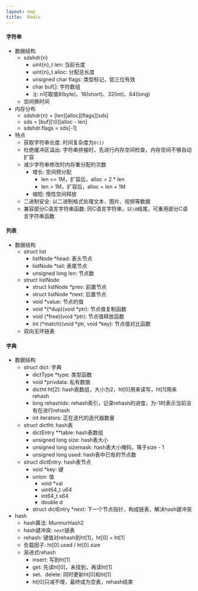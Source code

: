 ```yaml
---
layout: map
title:  Redis
---
```


#### 字符串

* 数据结构
    * sdshdr{n}
        * uint{n}_t len: 当前长度
        * uint{n}_t alloc: 分配总长度
        * unsigned char flags: 类型标记，低三位有效
        * char buf[]: 字符数组
        * `注`: n可取值8(byte)、16(short)、32(int)、64(long)
    * 空间换时间
* 内存分布
    * sdshdr{n} = [len][alloc][flags][sds]
    * sds = [buf][\0][alloc - len]
    * sdshdr.flags = sds[-1]
* 特点
    * 获取字符串长度: 时间复杂度为`O(1)`
    * 杜绝缓冲区溢出: 字符串拼接时，先进行内存空间检查，内存空间不够自动扩容
    * 减少字符串修改时内存重分配的次数
        * 增长: 空间预分配
            * len <= 1M，扩容后，alloc = 2 * len
            * len > 1M，扩容后，alloc = len + 1M
        * 缩短: 惰性空间释放
    * 二进制安全: 以二进制格式处理文本、图片、视频等数据
    * 兼容部分C语言字符串函数: 同C语言字符串，以`\0`结尾，可重用部分C语言字符串函数

#### 列表

* 数据结构
    * struct list
        * listNode *head: 表头节点
        * listNode *tail: 表尾节点
        * unsigned long len: 节点数
    * struct listNode
        * struct listNode *prev: 前置节点
        * struct listNode *next: 后置节点
        * void *value: 节点的值
        * void *(*dup)(void *ptr): 节点值复制函数
        * void (*free)(void *ptr): 节点值释放函数
        * int (*match)(void *ptr, void *key): 节点值对比函数
    * 双向无环链表

#### 字典

* 数据结构
    * struct dict: 字典
        * dictType *type: 类型函数
        * void *privdata: 私有数据
        * dictht ht[2]: hash表数组，大小为2，ht[0]用来读写，ht[1]用来rehash
        * long rehashidx: rehash索引，记录rehash的进度，为-1时表示当前没有在进行rehash
        * int iterators: 正在迭代的迭代器数量
    * struct dictht: hash表
        * dictEntry **table: hash表数组
        * unsigned long size: hash表大小
        * unsigned long sizemask: hash表大小掩码，等于size - 1
        * unsigned long used: hash表中已有的节点数
    * struct dictEntry: hash表节点
        * void *key: 键
        * union: 值
            * void *val
            * uint64_t u64
            * int64_t s64
            * double d
        * struct dictEntry *next: 下一个节点指针，构成链表，解决hash键冲突
* hash
    * hash算法: MurmurHash2
    * hash键冲突: `next`链表
    * rehash: 键值对rehash到ht[1]，ht[0] = ht[1]
    * 负载因子: ht[0].used / ht[0].size
    * 渐进式rehash
        * insert: 写到ht[1]
        * get: 先读ht[0]，未找到，再读ht[1]
        * set、delete: 同时更新ht[0]和ht[1]
        * ht[0]只减不增，最终成为空表，rehash结束
